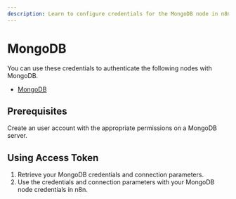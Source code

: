 ```yaml
---
description: Learn to configure credentials for the MongoDB node in n8n
---
```


# MongoDB

You can use these credentials to authenticate the following nodes with MongoDB.
- [MongoDB](../../nodes-library/nodes/MongoDB/README.md)

## Prerequisites

Create an user account with the appropriate permissions on a MongoDB server.

## Using Access Token

1. Retrieve your MongoDB credentials and connection parameters.
2. Use the credentials and connection parameters with your MongoDB node credentials in n8n.

